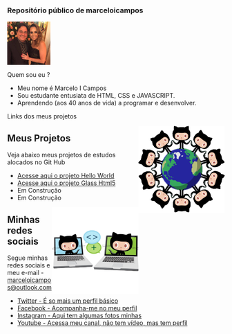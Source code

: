 ### Repositório público de marceloicampos

<head>
  <meta charset="utf-8">
  <link rel="shortcut icon" href="./favicon.ico" type="image/x-icon">
</head>

<img align="center" src="./imagens/avatar_celo_cris.jpg" width="100">

Quem sou eu ?

* Meu nome é Marcelo I Campos
* Sou estudante entusiata de HTML, CSS e JAVASCRIPT. 
* Aprendendo (aos 40 anos de vida) a programar e desenvolver.

Links dos meus projetos

<img align="right" src="./imagens/benevocats2.png" width="200">

## Meus Projetos

Veja abaixo meus projetos de estudos alocados no Git Hub

* [Acesse aqui o projeto Hello World](https://marceloicampos.github.io/site-hello-world/)
* [Acesse aqui o projeto Glass Html5](https://marceloicampos.github.io/site-glass-html5/)
* Em Construção
* Em Construção

<img align="right" src="./imagens/collabocats2.png" width="200">

## Minhas redes sociais

Segue minhas redes sociais e meu e-mail - marceloicampos@outlook.com

* [Twitter - É so mais um perfil básico](https://twitter.com/marceloicampos)
* [Facebook - Acompanha-me no meu perfil](https://www.facebook.com/marceloicampos)
* [Instagram - Aqui tem algumas fotos minhas](https://www.instagram.com/marceloicampos)
* [Youtube - Acessa meu canal, não tem vídeo, mas tem perfil](https://www.youtube.com/MICChannel79)